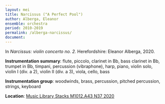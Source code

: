 ```yaml
---
layout: mei
title: Narcissus ("A Perfect Pool")
author: Alberga, Eleanor
ensemble: orchestra
period: 2010-2019
permalink: /alberga-narcissus/
document: 
---
```


In *Narcissus: violin concerto no. 2.* Herefordshire: Eleanor Alberga, 2020.

**Instrumentation summary**: flute, piccolo, clarinet in Bb, bass clarinet in Bb, trumpet in Bb, timpani, percussion (vibraphone), harp, piano, violin solo, violin I (div. a 2), violin II (div. a 3), viola, cello, bass 

**Instrumentation group**: woodwinds, brass, percussion, pitched percussion, strings, keyboard

**Location**: <a href="https://tufts.primo.exlibrisgroup.com/permalink/01TUN_INST/1kc9gia/alma991018616969203851" target="_blank">Music Library Stacks M1012.A43 N37 2020</a>